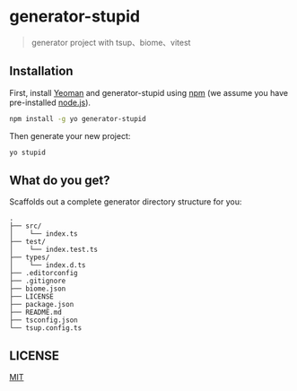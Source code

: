 # generator-stupid
>
> generator project with tsup、biome、vitest

## Installation

First, install [Yeoman](http://yeoman.io) and generator-stupid using [npm](https://www.npmjs.com/) (we assume you have pre-installed [node.js](https://nodejs.org/)).

```bash
npm install -g yo generator-stupid
```

Then generate your new project:

```bash
yo stupid
```

## What do you get?

Scaffolds out a complete generator directory structure for you:

```text
.
├── src/
│    └── index.ts
├── test/
│    └── index.test.ts
├── types/
│    └── index.d.ts          
├── .editorconfig
├── .gitignore
├── biome.json
├── LICENSE
├── package.json
├── README.md
├── tsconfig.json
└── tsup.config.ts

```

## LICENSE

[MIT](https://github.com/yyz945947732/generator-stupid/blob/master/LICENSE)